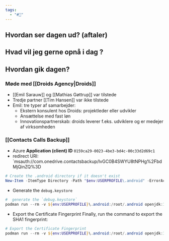 ```yaml
---
tags:
  - "#📅"
---
```

## Hvordan ser dagen ud? (aftaler)


## Hvad vil jeg gerne opnå i dag ?


## Hvordan gik dagen?
### Møde med [[Droids Agency|Droids]]
* [[Emil Sarauw]] og [[Mathias Gøttrup]] var tilstede 
* Tredje partner [[Tim Hansen]] var ikke tilstede
* Emil: tre typer af samarbejder:
	* Ekstern konsulent hos Droids: projektleder eller udvikler
	* Ansættelse med fast løn
	* Innovationspartnerskab: droids leverer f.eks. udviklere og er medejer af virksomheden

### [[Contacts Calls Backup]]
* Azure **Application (client) ID** `0159ca29-0023-4be3-bd4c-00c33d2d69c1`
* redirect URI: `msauth://com.onedrive.contactsbackup/lvGC0B4SWYU8tNPHg%2FbdMjQinZQ%3D
```powershell
# Create the .android directory if it doesn't exist 
New-Item -ItemType Directory -Path "$env:USERPROFILE\.android" -ErrorAction SilentlyContinue
```
* Generate the `debug.keystore`
```powershell
#  generate the `debug.keystore`
podman run --rm -v ${env:USERPROFILE}\.android:/root/.android openjdk:11-jdk sh -c "keytool -genkey -v -keystore /root/.android/debug.keystore -alias androiddebugkey -keyalg RSA -keysize 2048 -validity 10000 -storepass YourKeystorePassword -dname 'CN=Ahmad, OU=Ahmad, O=Ahmad, L=CPH, S=CPH, C=DK'"
```
*  Export the Certificate Fingerprint
Finally, run the command to export the SHA1 fingerprint:
```powershell
# Export the Certificate Fingerprint
podman run --rm -v ${env:USERPROFILE}\.android:/root/.android openjdk:11-jdk sh -c "keytool -exportcert -alias androiddebugkey -keystore /root/.android/debug.keystore | openssl sha1 -binary | openssl base64"
```

